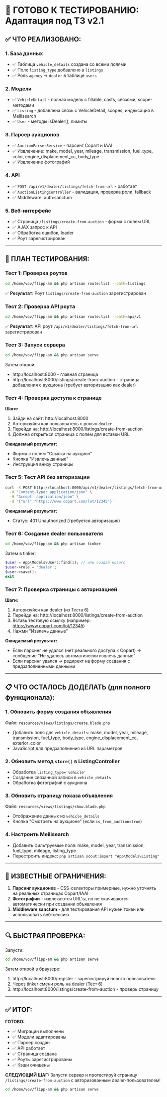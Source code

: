 # 🚀 ГОТОВО К ТЕСТИРОВАНИЮ: Адаптация под ТЗ v2.1

## ✅ ЧТО РЕАЛИЗОВАНО:

### 1. **База данных**
- ✅ Таблица `vehicle_details` создана со всеми полями
- ✅ Поле `listing_type` добавлено в `listings`
- ✅ Роль `agency` → `dealer` в таблице `users`

### 2. **Модели**
- ✅ `VehicleDetail` - полная модель с fillable, casts, связями, scope-методами
- ✅ `Listing` - добавлена связь с VehicleDetail, scopes, индексация в Meilisearch
- ✅ `User` - методы isDealer(), лимиты

### 3. **Парсер аукционов**
- ✅ `AuctionParserService` - парсинг Copart и IAAI
- ✅ Извлечение: make, model, year, mileage, transmission, fuel_type, color, engine_displacement_cc, body_type
- ✅ Извлечение фотографий

### 4. **API**
- ✅ `POST /api/v1/dealer/listings/fetch-from-url` - работает
- ✅ `AuctionListingController` - валидация, проверка роли, fallback
- ✅ Middleware: auth:sanctum

### 5. **Веб-интерфейс**
- ✅ Страница `/listings/create-from-auction` - форма с полем URL
- ✅ AJAX запрос к API
- ✅ Обработка ошибок, loader
- ✅ Роут зарегистрирован

---

## 🧪 ПЛАН ТЕСТИРОВАНИЯ:

### Тест 1: Проверка роутов
```bash
cd /home/vov/flipp-am && php artisan route:list --path=listings
```
✅ **Результат**: Роут `listings/create-from-auction` зарегистрирован

### Тест 2: Проверка API роута
```bash
cd /home/vov/flipp-am && php artisan route:list --path=api/v1
```
✅ **Результат**: API роут `/api/v1/dealer/listings/fetch-from-url` зарегистрирован

### Тест 3: Запуск сервера
```bash
cd /home/vov/flipp-am && php artisan serve
```
Затем открой:
- http://localhost:8000 - главная страница
- http://localhost:8000/listings/create-from-auction - страница добавления с аукциона (требует авторизацию как dealer)

### Тест 4: Проверка доступа к странице
**Шаги:**
1. Зайди на сайт: http://localhost:8000
2. Авторизуйся как пользователь с ролью `dealer`
3. Перейди на: http://localhost:8000/listings/create-from-auction
4. Должна открыться страница с полем для вставки URL

**Ожидаемый результат:**
- Форма с полем "Ссылка на аукцион"
- Кнопка "Извлечь данные"
- Инструкция внизу страницы

### Тест 5: Тест API без авторизации
```bash
curl -X POST http://localhost:8000/api/v1/dealer/listings/fetch-from-url \
  -H "Content-Type: application/json" \
  -H "Accept: application/json" \
  -d '{"url":"https://www.copart.com/lot/12345"}'
```

**Ожидаемый результат:**
- Статус: 401 Unauthorized (требуется авторизация)

### Тест 6: Создание dealer пользователя
```bash
cd /home/vov/flipp-am && php artisan tinker
```
Затем в tinker:
```php
$user = App\Models\User::find(1); // или создай нового
$user->role = 'dealer';
$user->save();
exit
```

### Тест 7: Проверка страницы с авторизацией
**Шаги:**
1. Авторизуйся как dealer (из Теста 6)
2. Перейди на: http://localhost:8000/listings/create-from-auction
3. Вставь тестовую ссылку (например: https://www.copart.com/lot/12345)
4. Нажми "Извлечь данные"

**Ожидаемый результат:**
- Если парсинг не удался (нет реального доступа к Copart) → сообщение "Не удалось автоматически извлечь данные"
- Если парсинг удался → редирект на форму создания с предзаполненными данными

---

## 📋 ЧТО ОСТАЛОСЬ ДОДЕЛАТЬ (для полного функционала):

### 1. Обновить форму создания объявления
Файл: `resources/views/listings/create.blade.php`
- Добавить поля для `vehicle_details`: make, model, year, mileage, transmission, fuel_type, body_type, engine_displacement_cc, exterior_color
- JavaScript для предзаполнения из URL параметров

### 2. Обновить метод `store()` в ListingController
- Обработка `listing_type='vehicle'`
- Создание связанной записи в `vehicle_details`
- Обработка фотографий с аукциона

### 3. Обновить страницу показа объявления
Файл: `resources/views/listings/show.blade.php`
- Отображение данных из `vehicle_details`
- Кнопка "Смотреть на аукционе" (если `is_from_auction=true`)

### 4. Настроить Meilisearch
- Добавить фильтруемые поля: make, model, year, transmission, fuel_type, mileage, listing_type
- Перестроить индекс: `php artisan scout:import "App\Models\Listing"`

---

## 🐛 ИЗВЕСТНЫЕ ОГРАНИЧЕНИЯ:

1. **Парсинг аукционов** - CSS-селекторы примерные, нужно уточнять на реальных страницах Copart/IAAI
2. **Фотографии** - извлекаются URL'ы, но не скачиваются автоматически при создании объявления
3. **Middleware sanctum** - для тестирования API нужен токен или использовать веб-сессию

---

## 🔍 БЫСТРАЯ ПРОВЕРКА:

Запусти:
```bash
cd /home/vov/flipp-am && php artisan serve
```

Затем открой в браузере:
1. http://localhost:8000/register - зарегистрируй нового пользователя
2. Через tinker смени роль на dealer (Тест 6)
3. http://localhost:8000/listings/create-from-auction - проверь страницу

---

## ✅ ИТОГ:

**ГОТОВО:**
- ✅ Миграции выполнены
- ✅ Модели адаптированы
- ✅ Парсер создан
- ✅ API работает
- ✅ Страница создана
- ✅ Роуты зарегистрированы
- ✅ Кэши очищены

**СЛЕДУЮЩИЙ ШАГ:**
Запусти сервер и протестируй страницу `/listings/create-from-auction` с авторизованным dealer-пользователем!

```bash
cd /home/vov/flipp-am && php artisan serve
```

